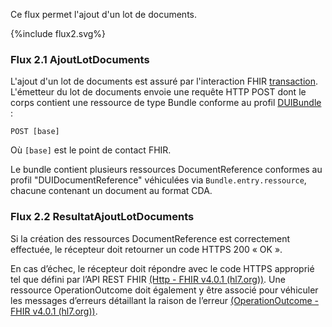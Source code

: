Ce flux permet l'ajout d'un lot de documents.

<div>{%include flux2.svg%}</div>

### Flux 2.1 AjoutLotDocuments

L'ajout d'un lot de documents est assuré par l'interaction FHIR <a href="https://hl7.org/fhir/R4/http.html#transaction">transaction</a>. L'émetteur du lot de documents envoie une requête HTTP POST dont le corps contient une ressource de type Bundle conforme au profil [DUIBundle](StructureDefinition-tddui-bundle.html) : 

`POST [base]`

Où `[base]` est le point de contact FHIR.

Le bundle contient plusieurs ressources DocumentReference conformes au profil "DUIDocumentReference" véhiculées via `Bundle.entry.ressource`, chacune contenant un document au format CDA.

### Flux 2.2 ResultatAjoutLotDocuments

Si la création des ressources DocumentReference est correctement effectuée, le récepteur doit retourner un code HTTPS 200 « OK ».

En cas d’échec, le récepteur doit répondre avec le code HTTPS approprié tel que défini par l’API REST FHIR [(Http - FHIR v4.0.1 (hl7.org))](http://hl7.org/fhir/R4/http.html). Une ressource OperationOutcome doit également y être associé pour véhiculer les messages d’erreurs détaillant la raison de l’erreur [(OperationOutcome - FHIR v4.0.1 (hl7.org))](http://hl7.org/fhir/R4/operationoutcome.html).